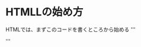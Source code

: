 # HTMLLの始め方
HTMLでは、まずこのコードを書くところから始める
'''
<!DOCTYPE html>
<html>
<head>
    <meta charset="utf-8">
    <title>タイトル</title>
  </head>
  <body>
  </body>
</html>
'''
